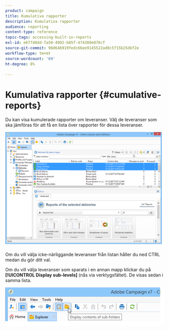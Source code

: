```yaml
---
product: campaign
title: Kumulativa rapporter
description: Kumulativa rapporter
audience: reporting
content-type: reference
topic-tags: accessing-built-in-reports
exl-id: e67748dd-fa50-4992-b85f-474389e876cf
source-git-commit: 98d646919fedc66ee9145522ad0c5f15b25dbf2e
workflow-type: tm+mt
source-wordcount: '69'
ht-degree: 8%

---
```


# Kumulativa rapporter {#cumulative-reports}

Du kan visa kumulerade rapporter om leveranser. Välj de leveranser som ska jämföras för att få en lista över rapporter för dessa leveranser.

![](assets/s_ncs_user_report_compare_tab.png)

Om du vill välja icke-närliggande leveranser från listan håller du ned CTRL medan du gör ditt val.

Om du vill välja leveranser som sparats i en annan mapp klickar du på **[!UICONTROL Display sub-levels]** (nås via verktygsfältet). De visas sedan i samma lista.

![](assets/s_ncs_user_display_children_icon.png)
